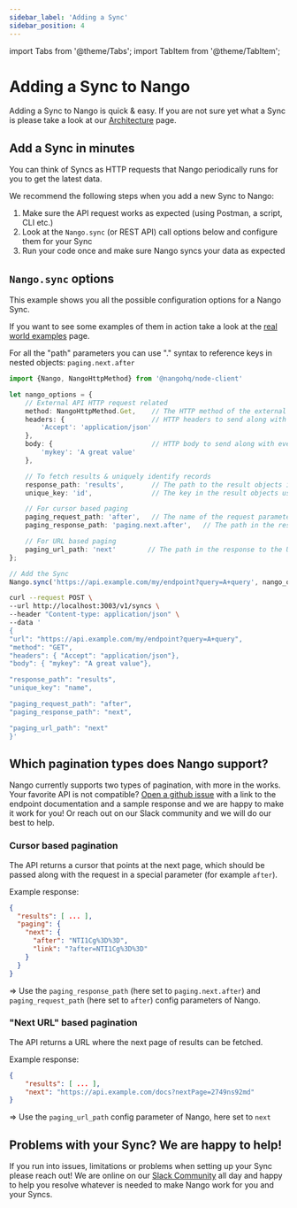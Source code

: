 ```yaml
---
sidebar_label: 'Adding a Sync'
sidebar_position: 4
---
```

import Tabs from '@theme/Tabs';
import TabItem from '@theme/TabItem';

# Adding a Sync to Nango

Adding a Sync to Nango is quick & easy. If you are not sure yet what a Sync is please take a look at our [Architecture](architecture.md) page.

## Add a Sync in minutes
You can think of Syncs as HTTP requests that Nango periodically runs for you to get the latest data.

We recommend the following steps when you add a new Sync to Nango:
1. Make sure the API request works as expected (using Postman, a script, CLI etc.)
2. Look at the `Nango.sync` (or REST API) call options below and configure them for your Sync
3. Run your code once and make sure Nango syncs your data as expected

## `Nango.sync` options

This example shows you all the possible configuration options for a Nango Sync.

If you want to see some examples of them in action take a look at the [real world examples](real-world-examples.md) page.

For all the "path" parameters you can use "." syntax to reference keys in nested objects: `paging.next.after`

<Tabs groupId="programming-language">
  <TabItem value="node" label="Node SDK">

```ts
import {Nango, NangoHttpMethod} from '@nangohq/node-client'

let nango_options = {
    // External API HTTP request related
    method: NangoHttpMethod.Get,    // The HTTP method of the external REST API endpoint (GET, POST, etc.).
    headers: {                      // HTTP headers to send along with every request to the external API (e.g. auth header).
        'Accept': 'application/json'
    },
    body: {                         // HTTP body to send along with every request to the external API.
        'mykey': 'A great value'
    },

    // To fetch results & uniquely identify records
    response_path: 'results',       // The path to the result objects inside the external API response.
    unique_key: 'id',               // The key in the result objects used for deduping (e.g. email, id).

    // For cursor based paging
    paging_request_path: 'after',   // The name of the request parameter for the next page cursor.
    paging_response_path: 'paging.next.after',   // The path in the response to the cursor for the next page.

    // For URL based paging
    paging_url_path: 'next'        // The path in the response to the URL for the next page.
};

// Add the Sync
Nango.sync('https://api.example.com/my/endpoint?query=A+query', nango_options);
```
  </TabItem>
  <TabItem value="curl" label="REST API (curl)">

  ```bash
  curl --request POST \
--url http://localhost:3003/v1/syncs \
 --header "Content-type: application/json" \
 --data '
 {
"url": "https://api.example.com/my/endpoint?query=A+query",
"method": "GET",
"headers": { "Accept": "application/json"},
"body": { "mykey": "A great value"},

"response_path": "results",
"unique_key": "name",

"paging_request_path": "after",
"paging_response_path": "next",

"paging_url_path": "next"
}'
  ```
  </TabItem>
</Tabs>


## Which pagination types does Nango support?
Nango currently supports two types of pagination, with more in the works. Your favorite API is not compatible? [Open a github issue](https://github.com/NangoHQ/nango/issues/new) with a link to the endpoint documentation and a sample response and we are happy to make it work for you! Or reach out on our Slack community and we will do our best to help.

### Cursor based pagination
The API returns a cursor that points at the next page, which should be passed along with the request in a special parameter (for example `after`).

Example response:
```json
{
  "results": [ ... ],
  "paging": {
    "next": {
      "after": "NTI1Cg%3D%3D",
      "link": "?after=NTI1Cg%3D%3D"
    }
  }
}
```

=> Use the `paging_response_path` (here set to `paging.next.after`) and `paging_request_path` (here set to `after`) config parameters of Nango.


### "Next URL" based pagination
The API returns a URL where the next page of results can be fetched.

Example response:
```json
{
    "results": [ ... ],
    "next": "https://api.example.com/docs?nextPage=2749ns92md"
}
```

=> Use the `paging_url_path` config parameter of Nango, here set to `next`

## Problems with your Sync? We are happy to help!

If you run into issues, limitations or problems when setting up your Sync please reach out! We are online on our [Slack Community](https://nango.dev/slack) all day and happy to help you resolve whatever is needed to make Nango work for you and your Syncs.
